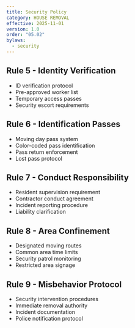 ```yaml
---
title: Security Policy
category: HOUSE REMOVAL
effective: 2025-11-01
version: 1.0
order: "05.02"
bylaws:
  - security
---
```


## Rule 5 - Identity Verification

- ID verification protocol
- Pre-approved worker list
- Temporary access passes
- Security escort requirements

## Rule 6 - Identification Passes

- Moving day pass system
- Color-coded pass identification
- Pass return enforcement
- Lost pass protocol

## Rule 7 - Conduct Responsibility

- Resident supervision requirement
- Contractor conduct agreement
- Incident reporting procedure
- Liability clarification

## Rule 8 - Area Confinement

- Designated moving routes
- Common area time limits
- Security patrol monitoring
- Restricted area signage

## Rule 9 - Misbehavior Protocol

- Security intervention procedures
- Immediate removal authority
- Incident documentation
- Police notification protocol

